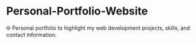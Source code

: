 # Personal-Portfolio-Website
🌐 Personal portfolio to highlight my web development projects, skills, and contact information.
